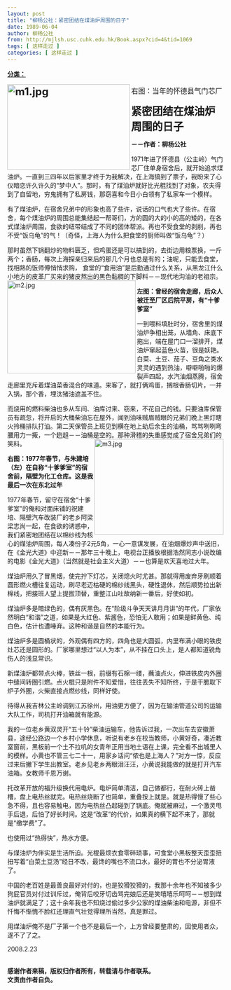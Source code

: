```yaml
---
layout: post
title: "柳杨公社：紧密团结在煤油炉周围的日子"
date: 1989-06-04
author: 柳杨公社
from: http://mjlsh.usc.cuhk.edu.hk/Book.aspx?cid=4&tid=1069
tags: [ 这样走过 ]
categories: [ 这样走过 ]
---
```


<div style="margin: 15px 10px 10px 0px;">
 <div>
  <span id="ctl00_ContentPlaceHolder1_chapter1_SubjectLabel" style="font-weight:bold;text-decoration:underline;">
   分类：
  </span>
 </div>
 <p>
  <strong>
   <font size="5">
    <img align="left" alt="m1.jpg" border="0" height="195" src="http://mjlsh.usc.cuhk.edu.hk/medias/contents/1069/m1.jpg" width="280"/>
   </font>
  </strong>
 </p>
 <font size="3">
  <p>
  </p>
  <p>
   右图：当年的怀德县气门芯厂
  </p>
 </font>
 <p>
  <strong>
   <font size="5">
    紧密团结在煤油炉周围的日子
   </font>
  </strong>
 </p>
 <p>
  <strong>
   －－作者：柳杨公社
  </strong>
 </p>
 <p>
  1971年进了怀德县（公主岭）气门芯厂住单身宿舍后，就开始追求煤油炉。一直到三四年以后家里才终于为我解决，在上海搞到了票子，我盼来了心仪暗恋许久许久的“梦中人”。那时，有了煤油炉就好比光棍找到了对象，农夫得到了自留地，穷鬼拥有了私房钱，那窃喜和今日小白领有了私家车一个模样。
 </p>
 <p>
  有了煤油炉，在宿舍兄弟中的形象也高了些许，说话的口气也大了些许。在宿舍，每个煤油炉的周围总能集结起一帮哥们，方的圆的大的小的高的矮的，在各式煤油炉周围，食欲的纽带结成了不同的团体帮派。再也不受食堂的剥削，再也不受“饭乌龟”的气！（奇怪，上海人为什么把食堂的厨师叫做“饭乌龟”？）
 </p>
 <p>
  那时虽然下锅翻炒的物料匮乏，但鸡蛋还是可以搞到的，去街边用粮票换，一斤两个；香肠，每次上海探亲归来后的那几个月也总是有的；油呢，只能去食堂，找相熟的饭师傅悄悄求购， 食堂的“食用油”是后勤通过什么关系，从黑龙江什么小地方的皮革厂买来的猪皮熬出的黑色黏稠的下脚料－－现代地沟油的老祖宗。
  <img align="left" alt="m2.jpg" border="0" height="212" src="http://mjlsh.usc.cuhk.edu.hk/medias/contents/1069/m2.jpg" width="293"/>
 </p>
 <p>
  <strong>
   左图：曾经的宿舍走廊，后众人被迁至厂区后院平房，有“十爹爹室”
  </strong>
 </p>
 <p>
  一到喂料填肚时分，宿舍里的煤油炉争相出笼，从墙角、床底下拖出，端在屋门口一溜排开，煤油炉窜起蓝色火苗，很是妖艳。白菜、土豆、茄子、豆角之类水灵灵的遇到热油，噼噼啪啪的爆裂声四起，水汽油烟蒸腾，宿舍走廊里充斥着煤油菜香混合的味道。来客了，就打俩鸡蛋，搁根香肠切片，一并入锅，那个香，埋汰猪油遮盖不住。
 </p>
 <p>
  而烧用的燃料柴油也多从车间、油库讨来、窃来，不花自己的钱。只要油库保管员有疏忽，将开启的大桶柴油忘在屋外，闻到油味贼眉贼眼的兄弟们晚上黑灯瞎火拎桶排队打油。第二天保管员上班见到横在地上劫后余生的油桶，骂骂咧咧弯腰用力一掫，一个趔趄－－油桶是空的。那种滑稽的失重感觉成了宿舍兄弟们的笑料。
  <img align="right" alt="m3.jpg" border="0" height="218" src="http://mjlsh.usc.cuhk.edu.hk/medias/contents/1069/m3.jpg" width="295"/>
 </p>
 <p>
  <strong>
   右图：1977年春节，与朱建培（左）在自称“十爹爹室”的宿舍前，隔壁为化工仓库。这是我最后一次在东北过年
  </strong>
 </p>
 <p>
  1977年春节，留守在宿舍“十爹爹室”的俺和对面床铺的祝建培、隔壁汽车改装厂的老乡阿梁梁志尚一起，在食欲的诱惑中，我们紧密地团结在以棉纱线为核心的煤油炉周围，每人凑份子2元5角，一心一意谋发展，在油烟爆炒声中送旧，在《金光大道》中迎新－－那年三十晚上，电视台正播放根据浩然同志小说改编的电影《金光大道》（当然就是社会主义大道）－－也算是欢天喜地过大年。
 </p>
 <p>
  煤油炉用久了冒黑烟，使完拧下灯芯，关闭熄火时尤甚。那就得用废弃牙刷顺着圆形燃火槽往复运动，刷尽老迈枯硬的棉纱线黑头，硬性退休，然后顺势拉出新棉线，把接班人望上提拔顶替，重整江山吐故纳新一番后，好使如初。
 </p>
 <p>
  煤油炉多是暗绿色的，偶有灰黑色。在“阶级斗争天天讲月月讲”的年代，厂家依然明白“和谐”之道，如果是大红色、紫酱色，恐怕无人敢用；如果是鲜黄色、纯白色，估计也遭唾弃。这种和谐是自然的本能行为。
 </p>
 <p>
  煤油炉多是圆桶状的，外观偶有四方的，四角也是大圆弧，内里布满小眼的铁皮灶芯还是圆形的。厂家哪里想过“以人为本”，从不挂在口头上，是人都知道锐角伤人的浅显常识。
 </p>
 <p>
  新煤油炉都带点火棒，铁丝一根，前缀有石棉一缕，蘸油点火，伸进铁皮内外圈中缝间转圈引燃。点火棍只是附件不知爱惜，往往丢失不知所终，于是干脆取下炉子外圈，火柴直接点燃纱线，同样好使。
 </p>
 <p>
  待得从我吉林公主岭调到江苏徐州，用油更方便了，因为在输油管道公司的运输大队工作，司机打开油箱就有能源。
 </p>
 <p>
  我的一位老乡黄双灵开“五十铃”柴油运输车，他告诉过我，一次出车去安徽萧县，途经公路边一个乡村小学休息，听说有老乡在校当教师，小黄好奇，凑近教室窗前，黑板前一个土不拉叽的女青年正用当地土语在上课，完全看不出城里人的模样。小黄也不管三七二十一，用家乡话问“侬也是上海人？”对方一惊，反应过来后撇下学生出教室。老乡见老乡两眼泪汪汪，小黄说我能做的就是打开汽车油箱。女教师千恩万谢。
 </p>
 <p>
  托改革开放的福升级换代用电炉。电炉简单清洁，自己做都行，在耐火砖上凿槽，盘上电热丝就完。电热丝烧断了也简单，重叠按上就是。就是热得慢了些心急不得，且也容易触电，因为电热丝凸起碰到了锅底。俺就被麻过，一个激灵甩手后退，后怕了好长时间。这是“改革”的代价，如果真的横下起不来了，那就是“缴学费”了。
 </p>
 <p>
  也使用过“热得快”，热水方便。
 </p>
 <p>
  与煤油炉为伴实是生活所迫。光棍最烦衣食零碎琐事，可食堂小黑板整天歪歪扭扭写着“白菜土豆汤”经日不改，最馋的嘴也不流口水，最好的胃也不分泌胃液了。
 </p>
 <p>
  中国的老百姓是最善良最好对付的，也是狡猾狡猾的，我那十余年也不知被多少狗屁官员对付过训斥过，俺背后咬牙切齿骂完娘后还是笑嘻嘻乐呵呵－－想到煤油炉就满足了；这十余年我也不知烧过偷过多少公家的煤油柴油和电源，非但不忏悔不惭愧不脸红还理直气壮觉得理所当然，真是罪过。
 </p>
 <p>
  用煤油炉俺不是厂子第一个也不是最后一个，上方曾经要整肃的，因使用者众，遂不了了之。
 </p>
 <p>
  2008.2.23
 </p>
 <p>
  <br/>
  <strong>
   感谢作者来稿，版权归作者所有，转载请与作者联系。
   <br/>
   文责由作者自负。
  </strong>
 </p>
</div>

